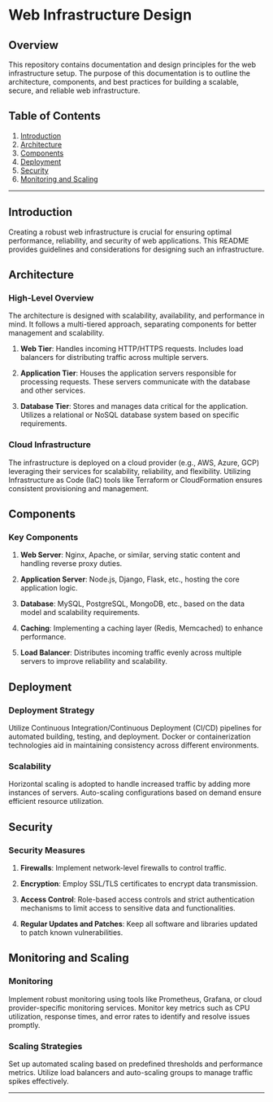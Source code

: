 # Web Infrastructure Design

## Overview

This repository contains documentation and design principles for the web infrastructure setup. The purpose of this documentation is to outline the architecture, components, and best practices for building a scalable, secure, and reliable web infrastructure.

## Table of Contents

1. [Introduction](#introduction)
2. [Architecture](#architecture)
3. [Components](#components)
4. [Deployment](#deployment)
5. [Security](#security)
6. [Monitoring and Scaling](#monitoring-and-scaling)

---

## Introduction

Creating a robust web infrastructure is crucial for ensuring optimal performance, reliability, and security of web applications. This README provides guidelines and considerations for designing such an infrastructure.

## Architecture

### High-Level Overview

The architecture is designed with scalability, availability, and performance in mind. It follows a multi-tiered approach, separating components for better management and scalability.

1. **Web Tier**: Handles incoming HTTP/HTTPS requests. Includes load balancers for distributing traffic across multiple servers.

2. **Application Tier**: Houses the application servers responsible for processing requests. These servers communicate with the database and other services.

3. **Database Tier**: Stores and manages data critical for the application. Utilizes a relational or NoSQL database system based on specific requirements.

### Cloud Infrastructure

The infrastructure is deployed on a cloud provider (e.g., AWS, Azure, GCP) leveraging their services for scalability, reliability, and flexibility. Utilizing Infrastructure as Code (IaC) tools like Terraform or CloudFormation ensures consistent provisioning and management.

## Components

### Key Components

1. **Web Server**: Nginx, Apache, or similar, serving static content and handling reverse proxy duties.

2. **Application Server**: Node.js, Django, Flask, etc., hosting the core application logic.

3. **Database**: MySQL, PostgreSQL, MongoDB, etc., based on the data model and scalability requirements.

4. **Caching**: Implementing a caching layer (Redis, Memcached) to enhance performance.

5. **Load Balancer**: Distributes incoming traffic evenly across multiple servers to improve reliability and scalability.

## Deployment

### Deployment Strategy

Utilize Continuous Integration/Continuous Deployment (CI/CD) pipelines for automated building, testing, and deployment. Docker or containerization technologies aid in maintaining consistency across different environments.

### Scalability

Horizontal scaling is adopted to handle increased traffic by adding more instances of servers. Auto-scaling configurations based on demand ensure efficient resource utilization.

## Security

### Security Measures

1. **Firewalls**: Implement network-level firewalls to control traffic.

2. **Encryption**: Employ SSL/TLS certificates to encrypt data transmission.

3. **Access Control**: Role-based access controls and strict authentication mechanisms to limit access to sensitive data and functionalities.

4. **Regular Updates and Patches**: Keep all software and libraries updated to patch known vulnerabilities.

## Monitoring and Scaling

### Monitoring

Implement robust monitoring using tools like Prometheus, Grafana, or cloud provider-specific monitoring services. Monitor key metrics such as CPU utilization, response times, and error rates to identify and resolve issues promptly.

### Scaling Strategies

Set up automated scaling based on predefined thresholds and performance metrics. Utilize load balancers and auto-scaling groups to manage traffic spikes effectively.

---